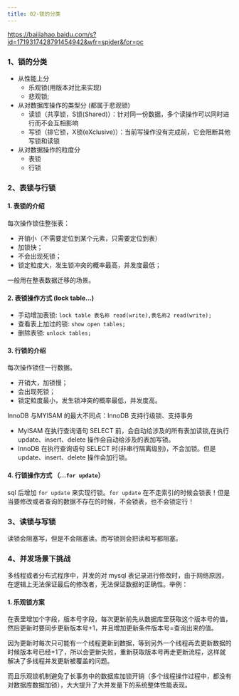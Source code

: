 ```yaml
---
title: 02-锁的分类
---
```


<https://baijiahao.baidu.com/s?id=1719317428791454942&wfr=spider&for=pc> 

### 1、锁的分类

- 从性能上分
  - 乐观锁(用版本对比来实现)
  - 悲观锁;
- 从对数据库操作的类型分 (都属于悲观锁)
  - 读锁（共享锁，S锁(Shared)）：针对同一份数据，多个读操作可以同时进行而不会互相影响
  - 写锁（排它锁，X锁(eXclusive)）：当前写操作没有完成前，它会阻断其他写锁和读锁
- 从对数据操作的粒度分
  - 表锁
  - 行锁 

### 2、表锁与行锁



#### 1. 表锁的介绍

每次操作锁住整张表：

- 开销小（不需要定位到某个元素，只需要定位到表）
- 加锁快；
- 不会出现死锁；
- 锁定粒度大，发生锁冲突的概率最高，并发度最低；

一般用在整表数据迁移的场景。



#### 2. 表锁操作方式 (lock table...)

- 手动增加表锁: `lock table 表名称 read(write),表名称2 read(write);`
- 查看表上加过的锁: `show open tables;`
- 删除表锁: `unlock tables;`



#### 3. 行锁的介绍

每次操作锁住一行数据。

- 开销大，加锁慢；
- 会出现死锁；
- 锁定粒度最小，发生锁冲突的概率最低，并发度高。

InnoDB 与MYISAM 的最大不同点：InnoDB 支持行级锁、支持事务

- MyISAM 在执行查询语句 SELECT 前，会自动给涉及的所有表加读锁,在执行 update、insert、delete 操作会自动给涉及的表加写锁。
- InnoDB 在执行查询语句 SELECT 时(非串行隔离级别)，不会加锁。但是 update、insert、delete 操作会加行锁。



#### 4. 行锁操作方式 （...`for update`）

sql 后增加 `for update` 来实现行锁。`for update` 在不走索引的时候会锁表！但是当要修改或者查询的数据不存在的时候，不会锁表，也不会锁定行！



### 3、读锁与写锁

读锁会阻塞写，但是不会阻塞读。而写锁则会把读和写都阻塞。



### 4、并发场景下挑战

多线程或者分布式程序中，并发的对 mysql 表记录进行修改时，由于网络原因，在逻辑上无法保证最后的修改者，无法保证数据的正确性。举例：



#### 1. 乐观锁方案

在表里增加个字段，版本号字段，每次更新前先从数据库里获取这个版本号的值，然后更新时要同步更新版本号+1，并且增加更新条件版本号=查询出来的值。

因为更新时每次只可能有一个线程更新到数据，等到另外一个线程再去更新数据的时候版本号已经+1了，所以会更新失败，重新获取版本号再走更新流程，这样就解决了多线程并发更新被覆盖的问题。

而且乐观锁机制避免了长事务中的数据库加锁开销（多个线程操作过程中，都没有对数据库数据加锁），大大提升了大并发量下的系统整体性能表现。
